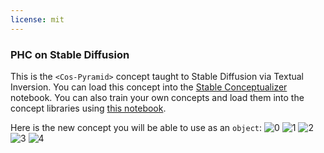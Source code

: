 ```yaml
---
license: mit
---
```

### PHC on Stable Diffusion
This is the `<Cos-Pyramid>` concept taught to Stable Diffusion via Textual Inversion. You can load this concept into the [Stable Conceptualizer](https://colab.research.google.com/github/huggingface/notebooks/blob/main/diffusers/stable_conceptualizer_inference.ipynb) notebook. You can also train your own concepts and load them into the concept libraries using [this notebook](https://colab.research.google.com/github/huggingface/notebooks/blob/main/diffusers/sd_textual_inversion_training.ipynb).

Here is the new concept you will be able to use as an `object`:
![<Cos-Pyramid> 0](https://huggingface.co/sd-concepts-library/phc/resolve/main/concept_images/3.jpeg)
![<Cos-Pyramid> 1](https://huggingface.co/sd-concepts-library/phc/resolve/main/concept_images/0.jpeg)
![<Cos-Pyramid> 2](https://huggingface.co/sd-concepts-library/phc/resolve/main/concept_images/2.jpeg)
![<Cos-Pyramid> 3](https://huggingface.co/sd-concepts-library/phc/resolve/main/concept_images/1.jpeg)
![<Cos-Pyramid> 4](https://huggingface.co/sd-concepts-library/phc/resolve/main/concept_images/4.jpeg)


